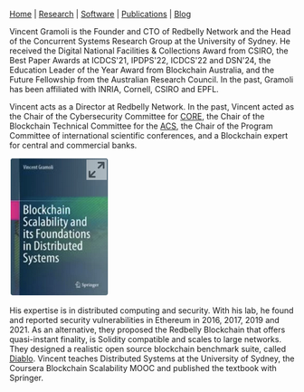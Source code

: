 [Home](index) | [Research](research) | [Software](software) | [Publications](publications) | [Blog](blog)

Vincent Gramoli is the Founder and CTO of Redbelly Network and the Head of the Concurrent Systems Research Group at the University of Sydney. 
He received the Digital National Facilities & Collections Award from CSIRO, the Best Paper Awards at ICDCS'21, IPDPS'22, ICDCS'22 and DSN'24, the Education Leader of the Year Award from Blockchain Australia, and the Future Fellowship from the Australian Research Council. In the past, Gramoli has been affiliated with INRIA, Cornell, CSIRO and EPFL.

Vincent acts as a Director at Redbelly Network. In the past, Vincent acted as the Chair of the Cybersecurity Committee for [CORE](https://www.core.edu.au/icore-portal), the Chair of the Blockchain Technical Committee for the [ACS](https://www.acs.org.au/), the Chair of the Program Committee of international scientific conferences, and a Blockchain expert for central and commercial banks.

[![Blockchain Scalability book](/img/book-small.png)](https://link.springer.com/book/10.1007/978-3-031-12578-2?sap-outbound-id=01A0D4B2C34832A82322B1C66819B239A93AED40)

His expertise is in distributed computing and security. With his lab, he found and reported security vulnerabilities in Ethereum in 2016, 2017, 2019 and 2021. As an alternative, they proposed the Redbelly Blockchain that offers quasi-instant finality, is Solidity compatible and scales to large networks. They designed a realistic open source blockchain benchmark suite, called [Diablo](https://diablobench.github.io/). Vincent teaches Distributed Systems at the University of Sydney, the Coursera Blockchain Scalability MOOC and published the textbook with Springer.

